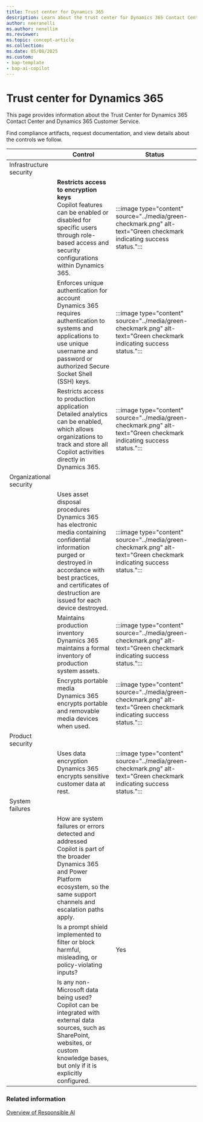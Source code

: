 ```yaml
---
title: Trust center for Dynamics 365
description: Learn about the trust center for Dynamics 365 Contact Center, a resource for customers to learn about the security, privacy, and compliance of Microsoft products and services.
author: neeranelli
ms.author: nenellim
ms.reviewer: 
ms.topic: concept-article
ms.collection: 
ms.date: 05/08/2025
ms.custom: 
- bap-template
- bap-ai-copilot
---
```


# Trust center for Dynamics 365
 
This page provides information about the Trust Center for Dynamics 365 Contact Center and Dynamics 365 Customer Service.

Find compliance artifacts, request documentation, and view details about the controls we follow.

|  |Control|Status|
|------|-------|------|
|Infrastructure security|||
||**Restricts access to encryption keys** <br>Copilot features can be enabled or disabled for specific users through role-based access and security configurations within Dynamics 365. |:::image type="content" source="../media/green-checkmark.png" alt-text="Green checkmark indicating success status.":::|
||Enforces unique authentication for account<br> Dynamics 365 requires authentication to systems and applications to use unique username and password or authorized Secure Socket Shell (SSH) keys. |:::image type="content" source="../media/green-checkmark.png" alt-text="Green checkmark indicating success status.":::|
||Restricts access to production application<br>Detailed analytics can be enabled, which allows organizations to track and store all Copilot activities directly in Dynamics 365.|:::image type="content" source="../media/green-checkmark.png" alt-text="Green checkmark indicating success status.":::|
|Organizational security|||
||Uses asset disposal procedures <br>Dynamics 365 has electronic media containing confidential information purged or destroyed in accordance with best practices, and certificates of destruction are issued for each device destroyed.|:::image type="content" source="../media/green-checkmark.png" alt-text="Green checkmark indicating success status.":::|
||Maintains production inventory<br>Dynamics 365 maintains a formal inventory of production system assets.|:::image type="content" source="../media/green-checkmark.png" alt-text="Green checkmark indicating success status.":::|
||Encrypts portable media<br>Dynamics 365 encrypts portable and removable media devices when used.|:::image type="content" source="../media/green-checkmark.png" alt-text="Green checkmark indicating success status.":::|
|Product security|||
||Uses data encryption<br> Dynamics 365 encrypts sensitive customer data at rest. |:::image type="content" source="../media/green-checkmark.png" alt-text="Green checkmark indicating success status.":::|
|System failures|||
||How are system failures or errors detected and addressed <br> Copilot is part of the broader Dynamics 365 and Power Platform ecosystem, so the same support channels and escalation paths apply. ||
||Is a prompt shield implemented to filter or block harmful, misleading, or policy-violating inputs? <br>|Yes|
||Is any non-Microsoft data being used? <br> Copilot can be integrated with external data sources, such as SharePoint, websites, or custom knowledge bases, but only if it is explicitly configured. ||

### Related information

[Overview of Responsible AI](/dynamics365/customer-service/implement/responsible-ai-overview?context=/dynamics365/contact-center/context/administer-context)  
